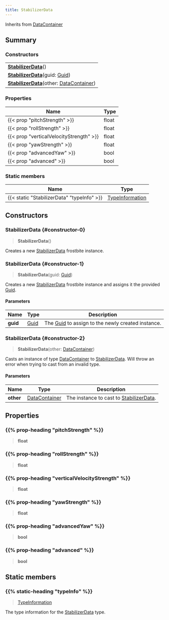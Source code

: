 ```yaml
---
title: StabilizerData
---
```


Inherits from 
[DataContainer](/vext/ref/shared/class/datacontainer)

## Summary
### Constructors
| |
| ----------- |
| **[StabilizerData](#constructor-0)**() |
| **[StabilizerData](#constructor-1)**(guid: [Guid](/vext/ref/shared/class/guid)) |
| **[StabilizerData](#constructor-2)**(other: [DataContainer](/vext/ref/shared/class/datacontainer)) |

### Properties
| Name | Type |
| ---- | ---- |
| {{< prop "pitchStrength" >}} | float |
| {{< prop "rollStrength" >}} | float |
| {{< prop "verticalVelocityStrength" >}} | float |
| {{< prop "yawStrength" >}} | float |
| {{< prop "advancedYaw" >}} | bool |
| {{< prop "advanced" >}} | bool |

### Static members
| Name | Type |
| ---- | ---- |
| {{< static "StabilizerData" "typeInfo" >}} | [TypeInformation](/vext/ref/shared/class/typeinformation) |

## Constructors
### StabilizerData {#constructor-0}
> **StabilizerData**()

Creates a new [StabilizerData](/vext/ref/fb/stabilizerdata) frostbite instance.

### StabilizerData {#constructor-1}
> **StabilizerData**(guid: [Guid](/vext/ref/shared/class/guid))

Creates a new [StabilizerData](/vext/ref/fb/stabilizerdata) frostbite instance and assigns it the provided [Guid](/vext/ref/shared/class/guid).

#### Parameters
| Name | Type | Description |
| ---- | ---- | ----------- |
| **guid** | [Guid](/vext/ref/shared/class/guid) | The [Guid](/vext/ref/shared/class/guid) to assign to the newly created instance. |

### StabilizerData {#constructor-2}
> **StabilizerData**(other: [DataContainer](/vext/ref/shared/class/datacontainer))

Casts an instance of type [DataContainer](/vext/ref/shared/class/datacontainer) to [StabilizerData](/vext/ref/fb/stabilizerdata). Will throw an error when trying to cast from an invalid type.

#### Parameters
| Name | Type | Description |
| ---- | ---- | ----------- |
| **other** | [DataContainer](/vext/ref/shared/class/datacontainer) | The instance to cast to [StabilizerData](/vext/ref/fb/stabilizerdata). |

## Properties
### {{% prop-heading "pitchStrength" %}}
> **float**

### {{% prop-heading "rollStrength" %}}
> **float**

### {{% prop-heading "verticalVelocityStrength" %}}
> **float**

### {{% prop-heading "yawStrength" %}}
> **float**

### {{% prop-heading "advancedYaw" %}}
> **bool**

### {{% prop-heading "advanced" %}}
> **bool**

## Static members
### {{% static-heading "typeInfo" %}}
> [TypeInformation](/vext/ref/shared/class/typeinformation)

The type information for the [StabilizerData](/vext/ref/fb/stabilizerdata) type.

